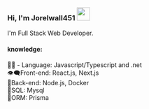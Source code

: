 ### Hi, I'm Jorelwall451 <img src="https://media.giphy.com/media/hvRJCLFzcasrR4ia7z/giphy.gif" width="30" >

I'm Full Stack Web Developer.

#### knowledge:

👨‍💻 - Language: Javascript/Typescript and .net   
👁‍🗨Front-end: React.js, Next.js   
🔧Back-end: Node.js, Docker   
📅SQL: Mysql   
📅ORM: Prisma   

